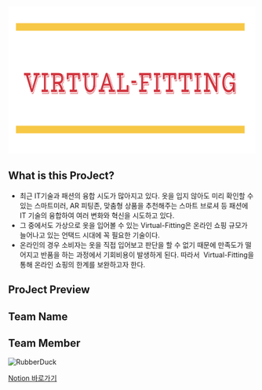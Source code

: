 <img src="logo.png" width="1000px" height="300px"></img><br/>

## What is this ProJect?
* 최근 IT기술과 패션의 융합 시도가 많아지고 있다. 옷을 입지 않아도 미리 확인할 수 있는 스마트미러, AR 피팅존, 맞춤형 상품을 추천해주는 스마트 브로셔 등 패션에 IT 기술의 융합하여 여러 변화와 혁신을 시도하고 있다.  
* 그 중에서도 가상으로 옷을 입어볼 수 있는 Virtual-Fitting은 온라인 쇼핑 규모가 늘어나고 있는 언택드 시대에 꼭 필요한 기술이다. 
* 온라인의 경우 소비자는 옷을 직접 입어보고 판단을 할 수 없기 때문에 만족도가 떨어지고 반품을 하는 과정에서 기회비용이 발생하게 된다. 따라서 
Virtual-Fitting을 통해 온라인 쇼핑의 한계를 보완하고자 한다.


## ProJect Preview 


## Team Name

## Team Member
<img src="https://lh3.googleusercontent.com/proxy/thxrDo484QDjfy5K7zoOguoZ2ST2TO2oLgClotS135k_qenIbU_-QnJLDjrGE248U1JRMSqEpxKcaeGhDORi4TPZH-vwqscWTYkXYKZGb_Kgo-Ca6Uwm61OoLa5SPqNnVZ2GUUVZtbfRJ10vRrK8lGTVPi1rP1KG6VDazD-ashW4fWBH6159dr0UeQaGkcZBSYYuED2OPRiEuLZ1tBysrwU" width="450px" height="300px" alt="RubberDuck"></img><br/>













[Notion 바로가기](https://www.notion.so/AI-27c20722167c456e84110791cca0771c)
